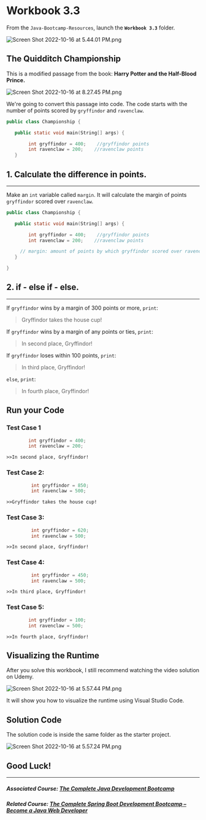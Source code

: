 # Workbook 3.3

From the `Java-Bootcamp-Resources`, launch the **`Workbook 3.3`** folder.

![Screen Shot 2022-10-16 at 5.44.01 PM.png](https://firebasestorage.googleapis.com/v0/b/learnthepart-75aed.appspot.com/o/images%2F689e02cb-9105-4592-8fbe-2e9291b0fc17?alt=media&token=9564167d-a8f2-48ad-ba0b-62ec432ff31c)

## The Quidditch Championship

This is a modified passage from the book: **Harry Potter and the Half-Blood Prince.**

![Screen Shot 2022-10-16 at 8.27.45 PM.png](https://firebasestorage.googleapis.com/v0/b/learnthepart-75aed.appspot.com/o/images%2F6e92fe9c-93a3-4c3b-9bd8-3eeb3778ed31?alt=media&token=4e98e8b8-508a-4871-bb65-f6b50965b936)

We're going to convert this passage into code. The code starts with the number of points scored by `gryffindor` and `ravenclaw`.

```java
public class Championship {

   public static void main﻿(﻿String[] args﻿) {

        int gryffindor = 400;    //gryffindor points       ﻿ ﻿
        int ﻿ravenclaw = 200;    //ravenclaw p﻿oints﻿
   }

```

## 1\. Calculate the difference in points.
---------------------------------------

Make an `int` variable called `margin`. It will calculate the margin of points `gryffindor` scored over `ravenclaw`.

```java
public class Championship {

   public static void main﻿(﻿String[] args﻿) {

        int gryffindor = 400﻿;    //gryffindor points
        int ravenclaw = 200﻿;    //ravenclaw points

     // margin: amount of points by which gryffindor scored﻿ ﻿over ravencla﻿w ;
   }

}﻿
```

## 2\. if - else if - else.
------------------------------

If `gryffindor` wins by a margin of 300 points or more, `print`:

> Gryffindor takes the house cup!

If `gryffindor` wins by a margin of any points or ties, `print`:

> In second place, Gryffindor!

If `gryffindor` loses within 100 points, `print`:

> In third place, Gryffindor!

`else`, `print`:

> In fourth place, Gryffindor!


## Run your Code
### Test Case 1
```java
        int gryffindor = 400﻿;            
        int ravenclaw = 200﻿;
```
`>>In second place, Gryffindor!`

### Test Case 2:

```java
         int gryffindor = 850﻿;
         int ravenclaw = 500﻿;
```

`>>Gryffindor takes the house cup!`

### Test Case 3:

```java
         int gryffindor = 620﻿;
         int ravenclaw = 500﻿;
```

`>>In second place, Gryffindor!`

### Test Case 4:


```java
         int gryffindor = 450﻿;
         int ravenclaw = 500﻿;
```

`>>In third place, Gryffindor!`

### Test Case 5:

```java
        int gryffindor = 100﻿;
        int ravenclaw = 500﻿;
```

`>>In fourth place, Gryffindor!`

## Visualizing the Runtime

After you solve this workbook, I still recommend watching the video solution on Udemy.

![Screen Shot 2022-10-16 at 5.57.44 PM.png](https://firebasestorage.googleapis.com/v0/b/learnthepart-75aed.appspot.com/o/images%2Fad50b3a3-2c63-478b-83fe-d65b003091c4?alt=media&token=a73ffbe6-ad7e-4071-9ec6-4db160826a11)

It will show you how to visualize the runtime using Visual Studio Code.

## Solution Code

The solution code is inside the same folder as the starter project.

![Screen Shot 2022-10-16 at 5.57.24 PM.png](https://firebasestorage.googleapis.com/v0/b/learnthepart-75aed.appspot.com/o/images%2F81dede16-4518-4cff-878a-49f9e41ae52b?alt=media&token=fff8a58c-532f-4aab-9db7-65003d444f56)

## Good Luck!
-------

##### Associated Course: [The Complete Java Development Bootcamp](https://udemy-redirect-app.herokuapp.com/java)
##### Related Course: [The Complete Spring Boot Development Bootcamp – Become a Java Web Developer](https://udemy-redirect-app.herokuapp.com/spring)